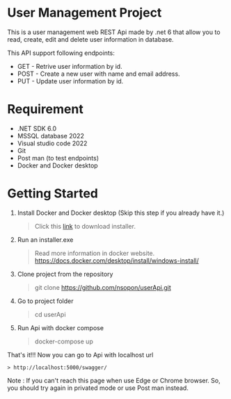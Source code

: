 
# User Management Project

This is a user management web REST Api made by .net 6 that allow you to read, create, edit and delete user information in database.

This API support following endpoints:

* GET  - Retrive user information by id.
* POST - Create a new user with name and email address.
* PUT  - Update user information by id.

# Requirement

* .NET SDK 6.0
* MSSQL database 2022
* Visual studio code 2022
* Git
* Post man (to test endpoints)
* Docker and Docker desktop

# Getting Started
1. Install Docker and Docker desktop (Skip this step if you already have it.)

    > Click this [link](https://desktop.docker.com/win/main/amd64/Docker%20Desktop%20Installer.exe?_gl=1*122z3pn*_ga*MTU2NzA0ODIxMS4xNjg4NTI2NTU3*_ga_XJWPQMJYHQ*MTY5MDYzMzYxNC43LjEuMTY5MDYzNDE2MC4yNy4wLjA.) to download installer.

2. Run an installer.exe 
    > Read more information in docker website. https://docs.docker.com/desktop/install/windows-install/

3. Clone project from the repository
    > git clone https://github.com/nsopon/userApi.git

4. Go to project folder
    > cd userApi

5. Run Api with docker compose
    > docker-compose up

That's it!!! Now you can go to Api with localhost url

    > http://localhost:5000/swagger/

Note : If you can't reach this page when use Edge or Chrome browser. So, you should try again in privated mode or use Post man instead.
